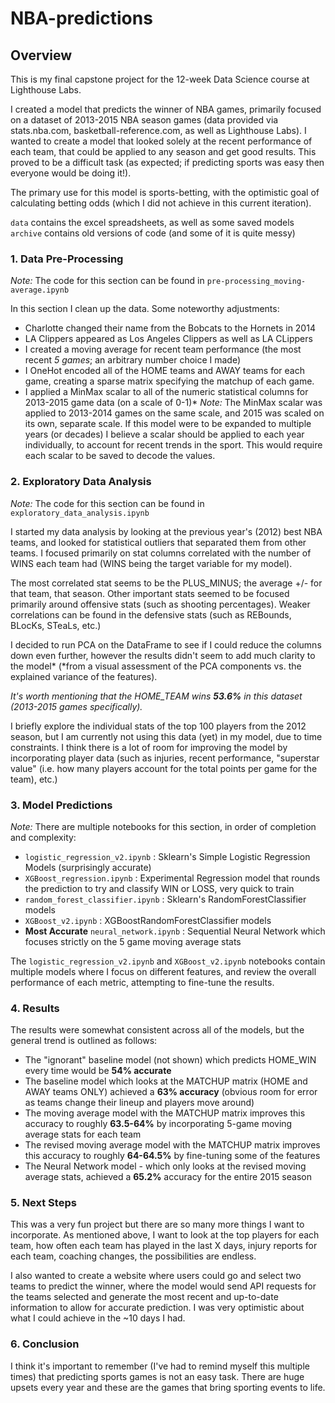 # NBA-predictions

## Overview

This is my final capstone project for the 12-week Data Science course at Lighthouse Labs. 

I created a model that predicts the winner of NBA games, primarily focused on a dataset of 2013-2015 NBA season games (data provided via stats.nba.com, basketball-reference.com, as well as Lighthouse Labs). I wanted to create a model that looked solely at the recent performance of each team, that could be applied to any season and get good results. This proved to be a difficult task (as expected; if predicting sports was easy then everyone would be doing it!).

The primary use for this model is sports-betting, with the optimistic goal of calculating betting odds (which I did not achieve in this current iteration).

`data` contains the excel spreadsheets, as well as some saved models
`archive` contains old versions of code (and some of it is quite messy)

### 1. Data Pre-Processing
*Note:* The code for this section can be found in `pre-processing_moving-average.ipynb`

In this section I clean up the data. Some noteworthy adjustments:
- Charlotte changed their name from the Bobcats to the Hornets in 2014
- LA Clippers appeared as Los Angeles Clippers as well as LA CLippers
- I created a moving average for recent team performance (the most recent *5 games*; an arbitrary number choice I made)
- I OneHot encoded all of the HOME teams and AWAY teams for each game, creating a sparse matrix specifying the matchup of each game.
- I applied a MinMax scalar to all of the numeric statistical columns for 2013-2015 game data (on a scale of 0-1)*
  *Note:* The MinMax scalar was applied to 2013-2014 games on the same scale, and 2015 was scaled on its own, separate scale. If this model were to be expanded to multiple years (or decades) I believe a scalar should be applied to each year individually, to account for recent trends in the sport. This would require each scalar to be saved to decode the values.

### 2. Exploratory Data Analysis
*Note:* The code for this section can be found in `exploratory_data_analysis.ipynb`

I started my data analysis by looking at the previous year's (2012) best NBA teams, and looked for statistical outliers that separated them from other teams. I focused primarily on stat columns correlated with the number of WINS each team had (WINS being the target variable for my model).

The most correlated stat seems to be the PLUS_MINUS; the average +/- for that team, that season. Other important stats seemed to be focused primarily around offensive stats (such as shooting percentages). Weaker correlations can be found in the defensive stats (such as REBounds, BLocKs, STeaLs, etc.)

I decided to run PCA on the DataFrame to see if I could reduce the columns down even further, however the results didn't seem to add much clarity to the model* (*from a visual assessment of the PCA components vs. the explained variance of the features).

*It's worth mentioning that the HOME_TEAM wins **53.6%** in this dataset (2013-2015 games specifically).*

I briefly explore the individual stats of the top 100 players from the 2012 season, but I am currently not using this data (yet) in my model, due to time constraints. I think there is a lot of room for improving the model by incorporating player data (such as injuries, recent performance, "superstar value" (i.e. how many players account for the total points per game for the team), etc.)

### 3. Model Predictions
*Note:* There are multiple notebooks for this section, in order of completion and complexity:
- `logistic_regression_v2.ipynb` : Sklearn's Simple Logistic Regression Models (surprisingly accurate)
- `XGBoost_regression.ipynb` : Experimental Regression model that rounds the prediction to try and classify WIN or LOSS, very quick to train
- `random_forest_classifier.ipynb` : Sklearn's RandomForestClassifier models
- `XGBoost_v2.ipynb` : XGBoostRandomForestClassifier models 
- **Most Accurate** `neural_network.ipynb` : Sequential Neural Network which focuses strictly on the 5 game moving average stats

The `logistic_regression_v2.ipynb` and `XGBoost_v2.ipynb` notebooks contain multiple models where I focus on different features, and review the overall performance of each metric, attempting to fine-tune the results.

### 4. Results
The results were somewhat consistent across all of the models, but the general trend is outlined as follows:
- The "ignorant" baseline model (not shown) which predicts HOME_WIN every time would be **54% accurate**
- The baseline model which looks at the MATCHUP matrix (HOME and AWAY teams ONLY) achieved a **63% accuracy** (obvious room for error as teams change their lineup and players move around)
- The moving average model with the MATCHUP matrix improves this accuracy to roughly **63.5-64%** by incorporating 5-game moving average stats for each team
- The revised moving average model with the MATCHUP matrix improves this accuracy to roughly **64-64.5%** by fine-tuning some of the features
- The Neural Network model - which only looks at the revised moving average stats, achieved a **65.2%** accuracy for the entire 2015 season

### 5. Next Steps
This was a very fun project but there are so many more things I want to incorporate. As mentioned above, I want to look at the top players for each team, how often each team has played in the last X days, injury reports for each team, coaching changes, the possibilities are endless.

I also wanted to create a website where users could go and select two teams to predict the winner, where the model would send API requests for the teams selected and generate the most recent and up-to-date information to allow for accurate prediction. I was very optimistic about what I could achieve in the ~10 days I had.

### 6. Conclusion
I think it's important to remember (I've had to remind myself this multiple times) that predicting sports games is not an easy task. There are huge upsets every year and these are the games that bring sporting events to life. 
